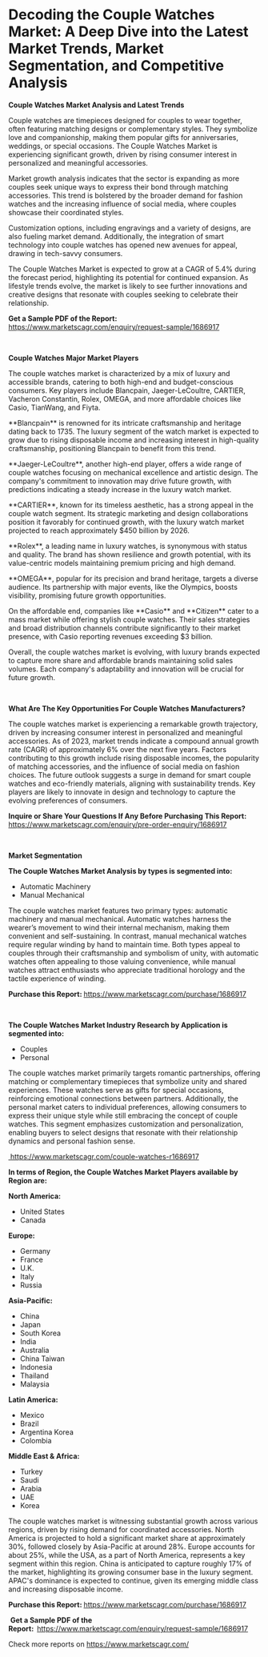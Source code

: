 <p><h1>Decoding the Couple Watches Market: A Deep Dive into the Latest Market Trends, Market Segmentation, and Competitive Analysis</h1></p><p><strong>Couple Watches Market Analysis and Latest Trends</strong></p>
<p><p>Couple watches are timepieces designed for couples to wear together, often featuring matching designs or complementary styles. They symbolize love and companionship, making them popular gifts for anniversaries, weddings, or special occasions. The Couple Watches Market is experiencing significant growth, driven by rising consumer interest in personalized and meaningful accessories. </p><p>Market growth analysis indicates that the sector is expanding as more couples seek unique ways to express their bond through matching accessories. This trend is bolstered by the broader demand for fashion watches and the increasing influence of social media, where couples showcase their coordinated styles. </p><p>Customization options, including engravings and a variety of designs, are also fueling market demand. Additionally, the integration of smart technology into couple watches has opened new avenues for appeal, drawing in tech-savvy consumers. </p><p>The Couple Watches Market is expected to grow at a CAGR of 5.4% during the forecast period, highlighting its potential for continued expansion. As lifestyle trends evolve, the market is likely to see further innovations and creative designs that resonate with couples seeking to celebrate their relationship.</p></p>
<p><strong>Get a Sample PDF of the Report:&nbsp;</strong> <a href="https://www.marketscagr.com/enquiry/request-sample/1686917?utm_campaign=3249&utm_medium=2&utm_source=Github&utm_content=ia&utm_term=05042025&utm_id=couple-watches">https://www.marketscagr.com/enquiry/request-sample/1686917</a></p>
<p>&nbsp;</p>
<p><strong>Couple Watches Major Market Players</strong></p>
<p><p>The couple watches market is characterized by a mix of luxury and accessible brands, catering to both high-end and budget-conscious consumers. Key players include Blancpain, Jaeger-LeCoultre, CARTIER, Vacheron Constantin, Rolex, OMEGA, and more affordable choices like Casio, TianWang, and Fiyta.</p><p>**Blancpain** is renowned for its intricate craftsmanship and heritage dating back to 1735. The luxury segment of the watch market is expected to grow due to rising disposable income and increasing interest in high-quality craftsmanship, positioning Blancpain to benefit from this trend. </p><p>**Jaeger-LeCoultre**, another high-end player, offers a wide range of couple watches focusing on mechanical excellence and artistic design. The company's commitment to innovation may drive future growth, with predictions indicating a steady increase in the luxury watch market.</p><p>**CARTIER**, known for its timeless aesthetic, has a strong appeal in the couple watch segment. Its strategic marketing and design collaborations position it favorably for continued growth, with the luxury watch market projected to reach approximately $450 billion by 2026.</p><p>**Rolex**, a leading name in luxury watches, is synonymous with status and quality. The brand has shown resilience and growth potential, with its value-centric models maintaining premium pricing and high demand.</p><p>**OMEGA**, popular for its precision and brand heritage, targets a diverse audience. Its partnership with major events, like the Olympics, boosts visibility, promising future growth opportunities.</p><p>On the affordable end, companies like **Casio** and **Citizen** cater to a mass market while offering stylish couple watches. Their sales strategies and broad distribution channels contribute significantly to their market presence, with Casio reporting revenues exceeding $3 billion.</p><p>Overall, the couple watches market is evolving, with luxury brands expected to capture more share and affordable brands maintaining solid sales volumes. Each company's adaptability and innovation will be crucial for future growth.</p></p>
<p>&nbsp;</p>
<p><strong>What Are The Key Opportunities For Couple Watches Manufacturers?</strong></p>
<p><p>The couple watches market is experiencing a remarkable growth trajectory, driven by increasing consumer interest in personalized and meaningful accessories. As of 2023, market trends indicate a compound annual growth rate (CAGR) of approximately 6% over the next five years. Factors contributing to this growth include rising disposable incomes, the popularity of matching accessories, and the influence of social media on fashion choices. The future outlook suggests a surge in demand for smart couple watches and eco-friendly materials, aligning with sustainability trends. Key players are likely to innovate in design and technology to capture the evolving preferences of consumers.</p></p>
<p><strong>Inquire or Share Your Questions If Any Before Purchasing This Report:</strong> <a href="https://www.marketscagr.com/enquiry/pre-order-enquiry/1686917?utm_campaign=3249&utm_medium=2&utm_source=Github&utm_content=ia&utm_term=05042025&utm_id=couple-watches">https://www.marketscagr.com/enquiry/pre-order-enquiry/1686917</a></p>
<p>&nbsp;</p>
<p><strong>Market Segmentation</strong></p>
<p><strong>The Couple Watches Market Analysis by types is segmented into:</strong></p>
<p><ul><li>Automatic Machinery</li><li>Manual Mechanical</li></ul></p>
<p><p>The couple watches market features two primary types: automatic machinery and manual mechanical. Automatic watches harness the wearer’s movement to wind their internal mechanism, making them convenient and self-sustaining. In contrast, manual mechanical watches require regular winding by hand to maintain time. Both types appeal to couples through their craftsmanship and symbolism of unity, with automatic watches often appealing to those valuing convenience, while manual watches attract enthusiasts who appreciate traditional horology and the tactile experience of winding.</p></p>
<p><strong>Purchase this Report:&nbsp;</strong><a href="https://www.marketscagr.com/purchase/1686917?utm_campaign=3249&utm_medium=2&utm_source=Github&utm_content=ia&utm_term=05042025&utm_id=couple-watches">https://www.marketscagr.com/purchase/1686917</a></p>
<p>&nbsp;</p>
<p><strong>The Couple Watches Market Industry Research by Application is segmented into:</strong></p>
<p><ul><li>Couples</li><li>Personal</li></ul></p>
<p><p>The couple watches market primarily targets romantic partnerships, offering matching or complementary timepieces that symbolize unity and shared experiences. These watches serve as gifts for special occasions, reinforcing emotional connections between partners. Additionally, the personal market caters to individual preferences, allowing consumers to express their unique style while still embracing the concept of couple watches. This segment emphasizes customization and personalization, enabling buyers to select designs that resonate with their relationship dynamics and personal fashion sense.</p></p>
<p><a href="https://www.marketscagr.com/couple-watches-r1686917?utm_campaign=3249&utm_medium=2&utm_source=Github&utm_content=ia&utm_term=05042025&utm_id=couple-watches">&nbsp;https://www.marketscagr.com/couple-watches-r1686917</a></p>
<p><strong>In terms of Region, the Couple Watches Market Players available by Region are:</strong></p>
<p>
    <p> <strong> North America: </strong>
        <ul>
            <li>United States</li>
            <li>Canada</li>
        </ul>
        </p> 
    <p> <strong> Europe: </strong>
        <ul>
            <li>Germany</li>
            <li>France</li>
            <li>U.K.</li>
            <li>Italy</li>
            <li>Russia</li>
        </ul>
        </p> 
    <p> <strong> Asia-Pacific: </strong>
        <ul>
            <li>China</li>
            <li>Japan</li>
            <li>South Korea</li>
            <li>India</li>
            <li>Australia</li>
            <li>China Taiwan</li>
            <li>Indonesia</li>
            <li>Thailand</li>
            <li>Malaysia</li>
        </ul>
        </p> 
    <p> <strong> Latin America: </strong>
        <ul>
            <li>Mexico</li>
            <li>Brazil</li>
            <li>Argentina Korea</li>
            <li>Colombia</li>
        </ul>
        </p> 
    <p> <strong> Middle East & Africa: </strong>
        <ul>
            <li>Turkey</li>
            <li>Saudi</li>
            <li>Arabia</li>
            <li>UAE</li>
            <li>Korea</li>
        </ul>
    </p>
    </p>
<p><p>The couple watches market is witnessing substantial growth across various regions, driven by rising demand for coordinated accessories. North America is projected to hold a significant market share at approximately 30%, followed closely by Asia-Pacific at around 28%. Europe accounts for about 25%, while the USA, as a part of North America, represents a key segment within this region. China is anticipated to capture roughly 17% of the market, highlighting its growing consumer base in the luxury segment. APAC's dominance is expected to continue, given its emerging middle class and increasing disposable income.</p></p>
<p><strong>Purchase this Report: </strong><a href="https://www.marketscagr.com/purchase/1686917?utm_campaign=3249&utm_medium=2&utm_source=Github&utm_content=ia&utm_term=05042025&utm_id=couple-watches">https://www.marketscagr.com/purchase/1686917</a></p>
<p>&nbsp;<strong>Get a Sample PDF of the Report:&nbsp;&nbsp;</strong><a href="https://www.marketscagr.com/enquiry/request-sample/1686917?utm_campaign=3249&utm_medium=2&utm_source=Github&utm_content=ia&utm_term=05042025&utm_id=couple-watches">https://www.marketscagr.com/enquiry/request-sample/1686917</a></p>
<p><strong></strong></p>
<p>Check more reports on <a href="https://www.marketscagr.com/?utm_campaign=3249&utm_medium=2&utm_source=Github&utm_content=ia&utm_term=05042025&utm_id=couple-watches">https://www.marketscagr.com/</a></p>